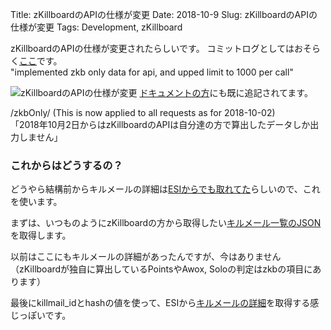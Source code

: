 Title: zKillboardのAPIの仕様が変更
Date: 2018-10-9
Slug: zKillboardのAPIの仕様が変更
Tags: Development, zKillboard

zKillboardのAPIの仕様が変更されたらしいです。
コミットログとしてはおそらく[ここ](https://github.com/zKillboard/zKillboard/commit/169720443705889271b7d2f3b7615fd8ca664e2d#diff-0ad34309a6116364bfa9a5dc98135334)です。  
"implemented zkb only data for api, and upped limit to 1000 per call"

![zKillboardのAPIの仕様が変更]({filename}/images/20181009.jpg)
[ドキュメントの方](https://github.com/zKillboard/zKillboard/wiki/API-(Killmails))にも既に追記されてます。

/zkbOnly/ (This is now applied to all requests as for 2018-10-02)  
「2018年10月2日からはzKillboardのAPIは自分達の方で算出したデータしか出力しません」


### これからはどうするの？
どうやら結構前からキルメールの詳細は[ESIからでも取れてた](https://esi.evetech.net/latest/#!/Killmails/get_killmails_killmail_id_killmail_hash)らしいので、これを使います。

まずは、いつものようにzKillboardの方から取得したい[キルメール一覧のJSON](https://zkillboard.com/api/characterID/96224663/)を取得します。

以前はここにもキルメールの詳細があったんですが、今はありません（zKillboardが独自に算出しているPointsやAwox, Soloの判定はzkbの項目にあります）

最後にkillmail_idとhashの値を使って、ESIから[キルメールの詳細](https://esi.evetech.net/latest/killmails/72564671/4a4f18302c78d090082754003d7c5a0d486459e1/)を取得する感じっぽいです。

